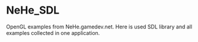 NeHe_SDL
========

OpenGL examples from NeHe.gamedev.net.
Here is used SDL library and all examples collected in one application.
